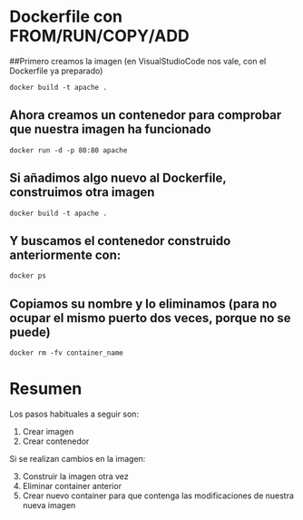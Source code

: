 # Dockerfile con FROM/RUN/COPY/ADD
##Primero creamos la imagen (en VisualStudioCode nos vale, con el Dockerfile ya preparado)
<pre><code>docker build -t apache .</pre></code>

## Ahora creamos un contenedor para comprobar que nuestra imagen ha funcionado
<pre><code>docker run -d -p 80:80 apache</pre></code>

## Si añadimos algo nuevo al Dockerfile, construimos otra imagen
<pre><code>docker build -t apache .</pre></code>

## Y buscamos el contenedor construido anteriormente con:
<pre><code>docker ps</pre></code>
## Copiamos su nombre y lo eliminamos (para no ocupar el mismo puerto dos veces, porque no se puede)
<pre><code>docker rm -fv container_name</pre></code>

# Resumen
Los pasos habituales a seguir son:

 1. Crear imagen
 2. Crear contenedor

Si se realizan cambios en la imagen:

 3. Construir la imagen otra vez
 4. Eliminar container anterior
 5. Crear nuevo container para que contenga las modificaciones de nuestra nueva imagen








